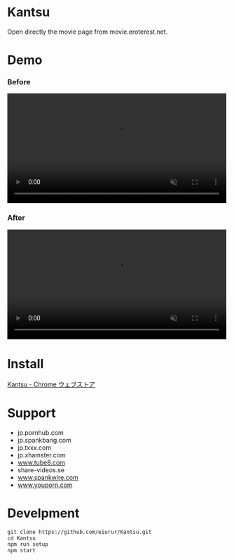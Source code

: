 # Kantsu

Open directly the movie page from movie.eroterest.net.

# Demo

### Before

<video autoplay loop muted playsinline style="width:500px">
<source src="https://github.com/eiurur/Kantsu/raw/demo/before.mp4" type="video/mp4">
demo movie (before)
</video>

### After

<video autoplay loop muted playsinline style="width:500px">
<source src="https://github.com/eiurur/Kantsu/raw/demo/after.mp4" type="video/mp4">
demo movie (before)
</video>

# Install

<a href="https://chrome.google.com/webstore/detail/Kantsu/knagjpmiabllamnchkhehmajdnlnamoe?hl=ja" target="_blank">Kantsu - Chrome ウェブストア</a>

# Support

* jp.pornhub.com
* jp.spankbang.com
* jp.txxx.com
* jp.xhamster.com
* www.tube8.com
* share-videos.se
* www.spankwire.com
* www.youporn.com

# Develpment

    git clone https://github.com/eiurur/Kantsu.git
    cd Kantsu
    npm run setup
    npm start
